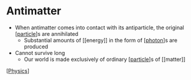 # Antimatter

- When antimatter comes into contact with its antiparticle, the original [[particle]]s are annihilated
  - Substantial amounts of [[energy]] in the form of [[photon]]s are produced
- Cannot survive long
  - Our world is made exclusively of ordinary [[particle]]s of [[matter]]

[[Physics]]

[//begin]: # "Autogenerated link references for markdown compatibility"
[particle]: particle "Particle"
[photon]: photon "Photon"
[physics]: physics "Physics"
[//end]: # "Autogenerated link references"